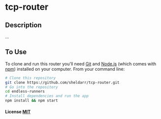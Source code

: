 # tcp-router

## Description

...

## To Use

To clone and run this router you'll need [Git](https://git-scm.com) and [Node.js](https://nodejs.org/en/download/) (which comes with [npm](http://npmjs.com)) installed on your computer. From your command line:

```bash
# Clone this repository
git clone https://github.com/sheldarr/tcp-router.git
# Go into the repository
cd endless-runners
# Install dependencies and run the app
npm install && npm start
```

#### License [MIT](LICENSE.md)
